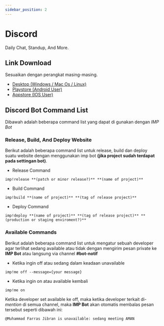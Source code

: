 ```yaml
---
sidebar_position: 2
---
```


# Discord

Daily Chat, Standup, And More.

## Link Download

Sesuaikan dengan perangkat masing-masing.

- [Desktop (Windows / Mac Os / Linux)](https://discord.com/download)
- [Playstore (Android User)](https://play.google.com/store/apps/details?id=com.discord&hl=en&gl=US)
- [Appstore (IOS User)](https://apps.apple.com/us/app/discord-chat-talk-hangout/id985746746)

## Discord Bot Command List

Dibawah adalah beberapa command list yang dapat di gunakan dengan _IMP Bot_

### Release, Build, And Deploy Website

Berikut adalah beberapa command list untuk release, build dan deploy suatu website dengan menggunakan imp bot **(jika project sudah terdapat pada settingan bot)**.

- Release Command

```
imp!release **(patch or minor release?)** **(name of project)**
```

- Build Command

```
imp!build **(name of project)** **(tag of release project)**
```

- Deploy Command

```
imp!deploy **(name of project)** **(tag of release project)** **(production or staging enviroment?)**
```

### Available Commands

Berikut adalah beberapa command list untuk mengatur sebuah developer agar terlihat sedang available atau tidak dengan mengirim pesan private ke **IMP Bot** atau langsung via channel **#bot-notif**

- Ketika ingin off atau sedang dalam keadaan unavailable

```
imp!me off --message={your message}
```

- Ketika ingin on atau available kembali

```
imp!me on
```

Ketika developer set available ke off, maka ketika developer terkait di-_mention_ di semua channel, maka **IMP Bot** akan otomatis membalas pesan tersebut seperti dibawah ini:

```
@Muhammad Farras Jibran is unavailable: sedang meeting AMAN
```
